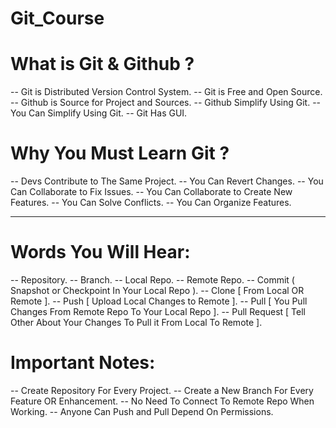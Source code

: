 # Git_Course

# What is Git & Github ?
-- Git is Distributed Version Control System.
-- Git is Free and Open Source.
-- Github is Source for Project and Sources.
-- Github Simplify Using Git.
-- You Can Simplify Using Git.
-- Git Has GUI.

# Why You Must Learn Git ?
-- Devs Contribute to The Same Project.
-- You Can Revert Changes.
-- You Can Collaborate to Fix Issues.
-- You Can Collaborate to Create New Features.
-- You Can Solve Conflicts.
-- You Can Organize Features.

---------------------------------------------

# Words You Will Hear:
-- Repository.
-- Branch.
-- Local Repo.
-- Remote Repo.
-- Commit ( Snapshot or Checkpoint In Your Local Repo ).
-- Clone [ From Local OR Remote ].
-- Push [ Upload Local Changes to Remote ].
-- Pull [ You Pull Changes From Remote Repo To Your Local Repo ].
-- Pull Request [ Tell Other About Your Changes To Pull it From Local To Remote ].

# Important Notes:
-- Create Repository For Every Project.
-- Create a New Branch For Every Feature OR Enhancement.
-- No Need To Connect To Remote Repo When Working.
-- Anyone Can Push and Pull Depend On Permissions.

